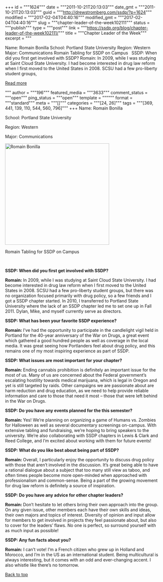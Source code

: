 +++
id = """1624"""
date = """2011-10-21T20:13:03"""
date_gmt = """2011-10-21T20:13:03"""
guid = """http://drewstromberg.com/ssdp/?p=1624"""
modified = """2017-02-04T04:40:16"""
modified_gmt = """2017-02-04T04:40:16"""
slug = """chapter-leader-of-the-week102111"""
status = """publish"""
type = """post"""
link = """https://ssdp.org/blog/chapter-leader-of-the-week102111/"""
title = """Chapter Leader of the Week"""
excerpt = """<p>Name: Romain Bonilla School: Portland State University Region: Western Major: Communications Romain Tabling for SSDP on Campus &nbsp; SSDP: When did you first get involved with SSDP? Romain: In 2009, while I was studying at Saint Cloud State University. I had become interested in drug law reform when I first moved to the United States in 2008. SCSU had a few pro-liberty student groups,</p>
<div class="h10"></div>
<p><a class="more-link2 flat" href="https://ssdp.org/blog/chapter-leader-of-the-week102111/">Read more</a></p>
"""
author = """196"""
featured_media = """3633"""
comment_status = """open"""
ping_status = """open"""
template = """"""
format = """standard"""
meta = """[]"""
categories = """[24, 26]"""
tags = """[369, 441, 139, 110, 544, 560, 796]"""
+++
Name: Romain Bonilla



School: Portland State University



Region: Western



Major: Communications



<img class="alignright" title="Romain Bonilla" src="http://ssdp.org/assets/images/blog/2011/october/romain.jpg" alt="Romain Bonilla" width="342" height="332" />



Romain Tabling for SSDP on Campus



&nbsp;



<strong>SSDP: When did you first get involved with SSDP?</strong>



<strong>Romain: </strong>In 2009, while I was studying at Saint Cloud State University. I had become interested in drug law reform when I first moved to the United States in 2008. SCSU had a few pro-liberty student groups, but there was no organization focused primarily with drug policy, so a few friends and I got a SSDP chapter started. In 2010, I transferred to Portland State University where the lack of an SSDP chapter led me to set one up in Fall 2011. Dylan, Mike, and myself currently serve as directors.



<strong>SSDP: What has been your favorite SSDP experience?</strong>



<strong>Romain: </strong>I&#8217;ve had the opportunity to participate in the candlelight vigil held in Portland for the 40-year anniversary of the War on Drugs, a great event which gathered a good hundred people as well as coverage in the local media. It was great seeing how Portlanders feel about drug policy, and this remains one of my most inspiring experience as part of SSDP.



<strong>SSDP: What issues are most important for your chapter?</strong>



<strong>Romain: </strong>Ending cannabis prohibition is definitely an important issue for the most of us. Many of us are concerned about the Federal government&#8217;s escalating hostility towards medical marijuana, which is legal in Oregon and yet is still targeted by raids. Other campaigns we are passionate about are harm reduction and drug education, as we need to help provide reliable information and care to those that need it most – those that were left behind in the War on Drugs.



<strong>SSDP: Do you have any events planned for the this semester?</strong>



<strong>Romain: </strong>Yes! We&#8217;re planning on organizing a game of Humans vs. Zombies for Halloween as well as several documentary screenings on-campus. With extensive tabling and fundraising, we&#8217;re hoping to bring speakers to the university. We&#8217;re also collaborating with SSDP chapters in Lewis &amp; Clark and Reed College, and I&#8217;m excited about working with them for future events!



<strong>SSDP: What do you like best about being part of SSDP?</strong>



<strong>Romain: </strong>Overall, I particularly enjoy the opportunity to discuss drug policy with those that aren&#8217;t involved in the discussion. It&#8217;s great being able to have a rational dialogue about a subject that too many still view as taboo, and often times people become more open-minded when approached with professionalism and common-sense. Being a part of the growing movement for drug law reform is definitely a source of inspiration.



<strong>SSDP: Do you have any advice for other chapter leaders?</strong>



<strong>Romain: </strong>Don&#8217;t hesitate to let others bring their own approach into the group. On any given issue, other members each have their own skills and ideas, their own majors and topics of interest. Diversity of opinion and input allow for members to get involved in projects they feel passionate about, but also to cover for the leaders&#8217; flaws. No one is perfect, so surround yourself with as much input as possible!



<strong>SSDP: Any fun facts about you?</strong>



<strong>Romain:</strong> I can&#8217;t vote! I&#8217;m a French citizen who grew up in Holland and Morocco, and I&#8217;m in the US as an international student. Being multicultural is always interesting, but it comes with an odd and ever-changing accent. I also whistle like there&#8217;s no tomorrow.



<a title="Back to Top" href="http://ssdp.org/news/blog/chapter-leader-of-the-week102111#top">Back to top</a>
